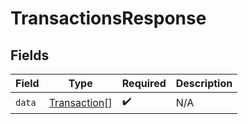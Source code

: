 # TransactionsResponse


## Fields

| Field                                               | Type                                                | Required                                            | Description                                         |
| --------------------------------------------------- | --------------------------------------------------- | --------------------------------------------------- | --------------------------------------------------- |
| `data`                                              | [Transaction](../../models/shared/transaction.md)[] | :heavy_check_mark:                                  | N/A                                                 |